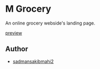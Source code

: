 
# M Grocery 

An online grocery webside's  landing page.


 [preview](https://sadmansakibmahi2.github.io/M-grocery/)

## Author

- [sadmansakibmahi2](http://github.com/sadmansakibmahi2)



